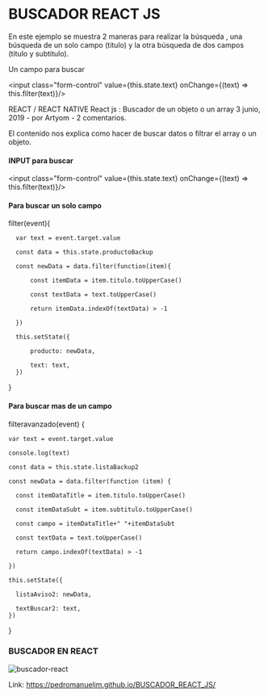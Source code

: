 # BUSCADOR REACT JS 

En este ejemplo se muestra 2 maneras para realizar la búsqueda , una búsqueda de un solo campo (titulo) y la otra búsqueda de dos campos (titulo y subtitulo).

Un campo para buscar 

<input class="form-control"  value={this.state.text} onChange={(text) => this.filter(text)}/>

REACT / REACT NATIVE
React js : Buscador de un objeto o un array
3 junio, 2019 - por Artyom - 2 comentarios.

El contenido nos explica como hacer de buscar datos o filtrar el array o un objeto.


####  INPUT para buscar

<input class="form-control"  value={this.state.text} onChange={(text) => this.filter(text)}/>

#### Para buscar un solo campo

filter(event){

      var text = event.target.value
      
      const data = this.state.productoBackup
      
      const newData = data.filter(function(item){
      
          const itemData = item.titulo.toUpperCase()
          
          const textData = text.toUpperCase()
          
          return itemData.indexOf(textData) > -1
          
      })
      
      this.setState({
      
          producto: newData,
          
          text: text,
      })
      
   }
   
   #### Para buscar mas de un campo

  filteravanzado(event) {
  
    var text = event.target.value
    
    console.log(text)
    
    const data = this.state.listaBackup2
    
    const newData = data.filter(function (item) {

      const itemDataTitle = item.titulo.toUpperCase()
      
      const itemDataSubt = item.subtitulo.toUpperCase()
      
      const campo = itemDataTitle+" "+itemDataSubt
      
      const textData = text.toUpperCase()
      
      return campo.indexOf(textData) > -1
      
    })
    
    this.setState({
    
      listaAviso2: newData,
      
      textBuscar2: text,
    })
    
  }

### BUSCADOR EN REACT 
![buscador-react](https://user-images.githubusercontent.com/71619972/110556056-ca161400-810b-11eb-86df-34830d728af2.PNG)


Link: https://pedromanueljm.github.io/BUSCADOR_REACT_JS/
